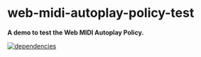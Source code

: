 # web-midi-autoplay-policy-test

**A demo to test the Web MIDI Autoplay Policy.**

[![dependencies](https://img.shields.io/david/chrisguttandin/web-midi-autoplay-policy-test.svg?style=flat-square)](https://github.com/chrisguttandin/web-midi-autoplay-policy-test/network/dependencies)
